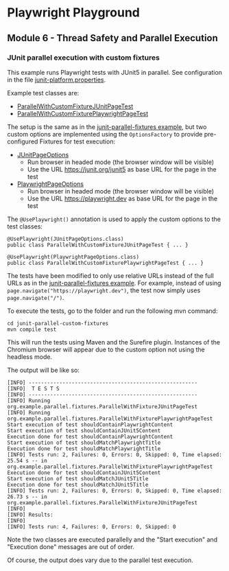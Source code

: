 # Playwright Playground
## Module 6 - Thread Safety and Parallel Execution
### JUnit parallel execution with custom fixtures
This example runs Playwright tests with JUnit5 in parallel. See configuration in the file [junit-platform.properties](/junit-parallel-custom-fixtures/src/test/resources/junit-platform.properties).

Example test classes are:
* [ParallelWithCustomFixtureJUnitPageTest](/junit-parallel-custom-fixtures/src/test/java/org/example/parallel/customfixtures/ParallelWithCustomFixtureJUnitPageTest.java)
* [ParallelWithCustomFixturePlaywrightPageTest](/junit-parallel-custom-fixtures/src/test/java/org/example/parallel/customfixtures/ParallelWithCustomFixturePlaywrightPageTest.java)

The setup is the same as in the [junit-parallel-fixtures example](../junit-parallel-fixtures/), but two custom options are implemented using the `OptionsFactory` to provide pre-configured Fixtures for test execution:

* [JUnitPageOptions](/junit-parallel-custom-fixtures/src/test/java/org/example/parallel/customfixtures/customfixtures/JUnitPageOptions.java)
  * Run browser in headed mode (the browser window will be visible)
  * Use the URL https://junit.org/junit5 as base URL for the page in the test
* [PlaywrightPageOptions](/junit-parallel-custom-fixtures/src/test/java/org/example/parallel/customfixtures/customfixtures/PlaywrightPageOptions.java)
  * Run browser in headed mode (the browser window will be visible)
  * Use the URL https://playwright.dev as base URL for the page in the test

The `@UsePlaywright()` annotation is used to apply the custom options to the test classes:

```
@UsePlaywright(JUnitPageOptions.class)
public class ParallelWithCustomFixtureJUnitPageTest { ... }
```
```
@UsePlaywright(PlaywrightPageOptions.class)
public class ParallelWithCustomFixturePlaywrightPageTest { ... }
```

The tests have been modified to only use relative URLs instead of the full URLs as in the [junit-parallel-fixtures example](../junit-parallel-fixtures/).
For example, instead of using `page.navigate("https://playwright.dev")`, the test now simply uses `page.navigate("/")`.

To execute the tests, go to the folder and run the following mvn command:
```
cd junit-parallel-custom-fixtures
mvn compile test
```

This will run the tests using Maven and the Surefire plugin. Instances of the Chromium browser will appear due to the custom option not using the headless mode.

The output will be like so:
```
[INFO] -------------------------------------------------------
[INFO]  T E S T S
[INFO] -------------------------------------------------------
[INFO] Running org.example.parallel.fixtures.ParallelWithFixtureJUnitPageTest
[INFO] Running org.example.parallel.fixtures.ParallelWithFixturePlaywrightPageTest
Start execution of test shouldContainPlaywrightContent
Start execution of test shouldContainJUnit5Content
Execution done for test shouldContainPlaywrightContent
Start execution of test shouldMatchPlaywrightTitle
Execution done for test shouldMatchPlaywrightTitle
[INFO] Tests run: 2, Failures: 0, Errors: 0, Skipped: 0, Time elapsed: 25.54 s -- in org.example.parallel.fixtures.ParallelWithFixturePlaywrightPageTest
Execution done for test shouldContainJUnit5Content
Start execution of test shouldMatchJUnit5Title
Execution done for test shouldMatchJUnit5Title
[INFO] Tests run: 2, Failures: 0, Errors: 0, Skipped: 0, Time elapsed: 26.73 s -- in org.example.parallel.fixtures.ParallelWithFixtureJUnitPageTest
[INFO] 
[INFO] Results:
[INFO]
[INFO] Tests run: 4, Failures: 0, Errors: 0, Skipped: 0
```

Note the two classes are executed parallelly and the "Start execution" and "Execution done" messages are out of order.

Of course, the output does vary due to the parallel test execution.